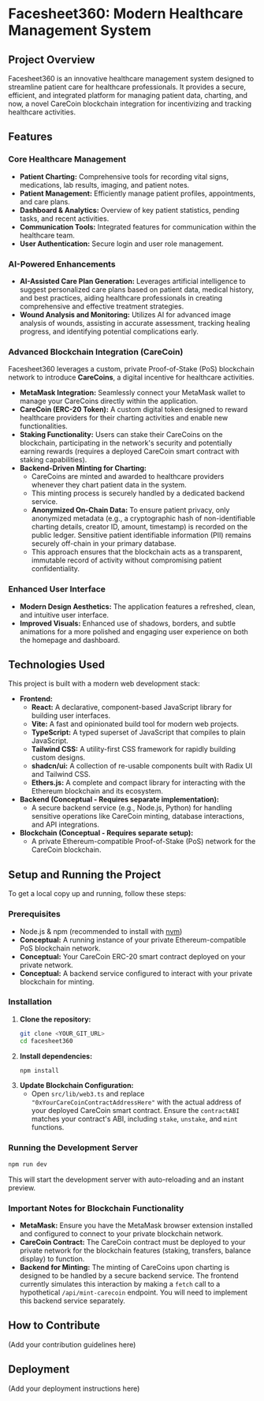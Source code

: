 # Facesheet360: Modern Healthcare Management System

## Project Overview

Facesheet360 is an innovative healthcare management system designed to streamline patient care for healthcare professionals. It provides a secure, efficient, and integrated platform for managing patient data, charting, and now, a novel CareCoin blockchain integration for incentivizing and tracking healthcare activities.

## Features

### Core Healthcare Management
*   **Patient Charting:** Comprehensive tools for recording vital signs, medications, lab results, imaging, and patient notes.
*   **Patient Management:** Efficiently manage patient profiles, appointments, and care plans.
*   **Dashboard & Analytics:** Overview of key patient statistics, pending tasks, and recent activities.
*   **Communication Tools:** Integrated features for communication within the healthcare team.
*   **User Authentication:** Secure login and user role management.

### AI-Powered Enhancements
*   **AI-Assisted Care Plan Generation:** Leverages artificial intelligence to suggest personalized care plans based on patient data, medical history, and best practices, aiding healthcare professionals in creating comprehensive and effective treatment strategies.
*   **Wound Analysis and Monitoring:** Utilizes AI for advanced image analysis of wounds, assisting in accurate assessment, tracking healing progress, and identifying potential complications early.

### Advanced Blockchain Integration (CareCoin)
Facesheet360 leverages a custom, private Proof-of-Stake (PoS) blockchain network to introduce **CareCoins**, a digital incentive for healthcare activities.

*   **MetaMask Integration:** Seamlessly connect your MetaMask wallet to manage your CareCoins directly within the application.
*   **CareCoin (ERC-20 Token):** A custom digital token designed to reward healthcare providers for their charting activities and enable new functionalities.
*   **Staking Functionality:** Users can stake their CareCoins on the blockchain, participating in the network's security and potentially earning rewards (requires a deployed CareCoin smart contract with staking capabilities).
*   **Backend-Driven Minting for Charting:**
    *   CareCoins are minted and awarded to healthcare providers whenever they chart patient data in the system.
    *   This minting process is securely handled by a dedicated backend service.
    *   **Anonymized On-Chain Data:** To ensure patient privacy, only anonymized metadata (e.g., a cryptographic hash of non-identifiable charting details, creator ID, amount, timestamp) is recorded on the public ledger. Sensitive patient identifiable information (PII) remains securely off-chain in your primary database.
    *   This approach ensures that the blockchain acts as a transparent, immutable record of activity without compromising patient confidentiality.

### Enhanced User Interface
*   **Modern Design Aesthetics:** The application features a refreshed, clean, and intuitive user interface.
*   **Improved Visuals:** Enhanced use of shadows, borders, and subtle animations for a more polished and engaging user experience on both the homepage and dashboard.

## Technologies Used

This project is built with a modern web development stack:

*   **Frontend:**
    *   **React:** A declarative, component-based JavaScript library for building user interfaces.
    *   **Vite:** A fast and opinionated build tool for modern web projects.
    *   **TypeScript:** A typed superset of JavaScript that compiles to plain JavaScript.
    *   **Tailwind CSS:** A utility-first CSS framework for rapidly building custom designs.
    *   **shadcn/ui:** A collection of re-usable components built with Radix UI and Tailwind CSS.
    *   **Ethers.js:** A complete and compact library for interacting with the Ethereum blockchain and its ecosystem.
*   **Backend (Conceptual - Requires separate implementation):**
    *   A secure backend service (e.g., Node.js, Python) for handling sensitive operations like CareCoin minting, database interactions, and API integrations.
*   **Blockchain (Conceptual - Requires separate setup):**
    *   A private Ethereum-compatible Proof-of-Stake (PoS) network for the CareCoin blockchain.

## Setup and Running the Project

To get a local copy up and running, follow these steps:

### Prerequisites

*   Node.js & npm (recommended to install with [nvm](https://github.com/nvm-sh/nvm#installing-and-updating))
*   **Conceptual:** A running instance of your private Ethereum-compatible PoS blockchain network.
*   **Conceptual:** Your CareCoin ERC-20 smart contract deployed on your private network.
*   **Conceptual:** A backend service configured to interact with your private blockchain for minting.

### Installation

1.  **Clone the repository:**
    ```sh
    git clone <YOUR_GIT_URL>
    cd facesheet360
    ```
2.  **Install dependencies:**
    ```sh
    npm install
    ```
3.  **Update Blockchain Configuration:**
    *   Open `src/lib/web3.ts` and replace `"0xYourCareCoinContractAddressHere"` with the actual address of your deployed CareCoin smart contract. Ensure the `contractABI` matches your contract's ABI, including `stake`, `unstake`, and `mint` functions.

### Running the Development Server

```sh
npm run dev
```

This will start the development server with auto-reloading and an instant preview.

### Important Notes for Blockchain Functionality

*   **MetaMask:** Ensure you have the MetaMask browser extension installed and configured to connect to your private blockchain network.
*   **CareCoin Contract:** The CareCoin contract must be deployed to your private network for the blockchain features (staking, transfers, balance display) to function.
*   **Backend for Minting:** The minting of CareCoins upon charting is designed to be handled by a secure backend service. The frontend currently simulates this interaction by making a `fetch` call to a hypothetical `/api/mint-carecoin` endpoint. You will need to implement this backend service separately.

## How to Contribute

(Add your contribution guidelines here)

## Deployment

(Add your deployment instructions here)